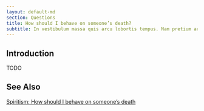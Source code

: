 ```yaml
---
layout: default-md
section: Questions
title: How should I behave on someone’s death?
subtitle: In vestibulum massa quis arcu lobortis tempus. Nam pretium arcu in odio vulputate luctus.
---
```


## Introduction
TODO


## See Also
[Spiritism: How should I behave on someone’s death](/spiritism/reincarnation/reactions)